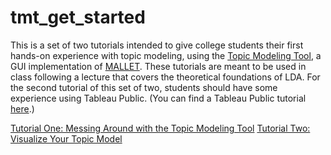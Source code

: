 # tmt_get_started

This is a set of two tutorials intended to give college students their first hands-on experience with topic modeling, using the [Topic Modeling Tool](https://github.com/senderle/topic-modeling-tool), a GUI implementation of [MALLET](http://mallet.cs.umass.edu/). These tutorials are meant to be used in class following a lecture that covers the theoretical foundations of LDA. For the second tutorial of this set of two, students should have some experience using Tableau Public. (You can find a Tableau Public tutorial [here](https://github.com/miriamposner/get-started-with-tableau/blob/master/getting-started-with-tableau-public.md).)

[Tutorial One: Messing Around with the Topic Modeling Tool](https://github.com/miriamposner/tmt_get_started/blob/master/messing-around-with-the-topic-modeling-tool.md)
[Tutorial Two: Visualize Your Topic Model](https://github.com/miriamposner/tmt_get_started/blob/master/visualize-your-topic-model.md)
